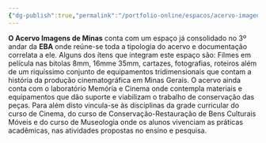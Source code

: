 ```yaml
---
{"dg-publish":true,"permalink":"/portfolio-online/espacos/acervo-imagens-de-minas/","tags":["💼/📍"],"created":"2024-02-14T12:36:18.508-03:00","updated":"2024-02-05T18:55:47.676-03:00"}
---
```



**O Acervo Imagens de Minas** conta com um espaço já consolidado no 3º andar da **EBA** onde reúne-se toda a tipologia do acervo e documentação correlata a ele. Alguns dos ítens que integram este espaço são: Filmes em película nas bitolas 8mm, 16mme 35mm, cartazes, fotografias, roteiros além de um riquíssimo conjunto de equipamentos tridimensionais que contam a história da produção cinematográfica em Minas Gerais. O acervo ainda conta com o laboratório Memória e Cinema onde contempla materiais e equipamentos que dão suporte e viabilizam o trabalho de conservação das peças. Para além disto vincula-se às disciplinas da grade curricular do curso de Cinema, do curso de Conservação-Restauração de Bens Culturais Móveis e do curso de Museologia onde os alunos vivenciam as práticas acadêmicas, nas atividades propostas no ensino e pesquisa.
